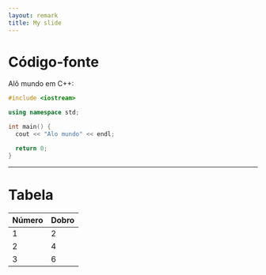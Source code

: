 ```yaml
---
layout: remark
title: My slide
---
```


<div>

# Código-fonte

Alô mundo em C++:

```c++
#include <iostream>

using namespace std;

int main() {
  cout << "Alo mundo" << endl;

  return 0;
}
```

---

# Tabela

| Número | Dobro |
|--------|-------|
|      1 |     2 |
|      2 |     4 |
|      3 |     6 |

</div>